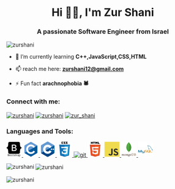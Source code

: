 <h1 align="center">Hi 👋🏻, I'm Zur Shani</h1>
<h3 align="center">A passionate Software Engineer from Israel</h3>

<p align="left"> <img src="https://komarev.com/ghpvc/?username=zurshani&label=Profile%20views&color=0e75b6&style=flat" alt="zurshani" /> </p>

- 🌱 I’m currently learning **C++,JavaScript,CSS,HTML**

- 📫  reach me here: **zurshani12@gmail.com**

- ⚡ Fun fact **arachnophobia 🕷️**

<h3 align="left">Connect with me:</h3>
<p align="left">
<a href="https://linkedin.com/in/zur-shani/" target="blank"><img align="center" src="https://raw.githubusercontent.com/rahuldkjain/github-profile-readme-generator/master/src/images/icons/Social/linked-in-alt.svg" alt="zurshani" height="30" width="40" /></a>
<a href="https://fb.com/zurshani" target="blank"><img align="center" src="https://raw.githubusercontent.com/rahuldkjain/github-profile-readme-generator/master/src/images/icons/Social/facebook.svg" alt="zurshani" height="30" width="40" /></a>
<a href="https://instagram.com/zur_shani" target="blank"><img align="center" src="https://raw.githubusercontent.com/rahuldkjain/github-profile-readme-generator/master/src/images/icons/Social/instagram.svg" alt="zur_shani" height="30" width="40" /></a>
</p>

<h3 align="left">Languages and Tools:</h3>
<p align="left"> <a href="https://getbootstrap.com" target="_blank" rel="noreferrer"> <img src="https://raw.githubusercontent.com/devicons/devicon/master/icons/bootstrap/bootstrap-plain-wordmark.svg" alt="bootstrap" width="40" height="40"/> </a> <a href="https://www.cprogramming.com/" target="_blank" rel="noreferrer"> <img src="https://raw.githubusercontent.com/devicons/devicon/master/icons/c/c-original.svg" alt="c" width="40" height="40"/> </a> <a href="https://www.w3schools.com/cpp/" target="_blank" rel="noreferrer"> <img src="https://raw.githubusercontent.com/devicons/devicon/master/icons/cplusplus/cplusplus-original.svg" alt="cplusplus" width="40" height="40"/> </a> <a href="https://www.w3schools.com/css/" target="_blank" rel="noreferrer"> <img src="https://raw.githubusercontent.com/devicons/devicon/master/icons/css3/css3-original-wordmark.svg" alt="css3" width="40" height="40"/> </a> <a href="https://git-scm.com/" target="_blank" rel="noreferrer"> <img src="https://www.vectorlogo.zone/logos/git-scm/git-scm-icon.svg" alt="git" width="40" height="40"/> </a> <a href="https://www.w3.org/html/" target="_blank" rel="noreferrer"> <img src="https://raw.githubusercontent.com/devicons/devicon/master/icons/html5/html5-original-wordmark.svg" alt="html5" width="40" height="40"/> </a> <a href="https://developer.mozilla.org/en-US/docs/Web/JavaScript" target="_blank" rel="noreferrer"> <img src="https://raw.githubusercontent.com/devicons/devicon/master/icons/javascript/javascript-original.svg" alt="javascript" width="40" height="40"/> </a> <a href="https://www.mongodb.com/" target="_blank" rel="noreferrer"> <img src="https://raw.githubusercontent.com/devicons/devicon/master/icons/mongodb/mongodb-original-wordmark.svg" alt="mongodb" width="40" height="40"/> </a> <a href="https://www.mysql.com/" target="_blank" rel="noreferrer"> <img src="https://raw.githubusercontent.com/devicons/devicon/master/icons/mysql/mysql-original-wordmark.svg" alt="mysql" width="40" height="40"/> </a> </p>

<p><img align="left" src="https://github-readme-stats.vercel.app/api/top-langs?username=zurshani&show_icons=true&locale=en&layout=compact" alt="zurshani" /></p>

<p>&nbsp;<img align="center" src="https://github-readme-stats.vercel.app/api?username=zurshani&show_icons=true&locale=en" alt="zurshani" /></p>

<p><img align="center" src="https://github-readme-streak-stats.herokuapp.com/?user=zurshani&" alt="zurshani" /></p>
